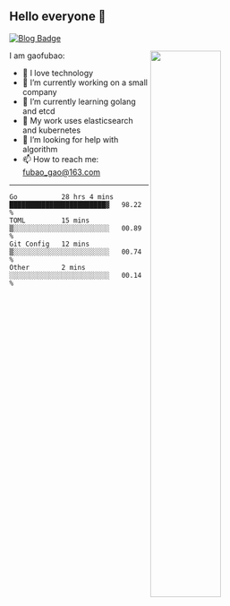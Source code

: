 ## Hello everyone 👋

[![Blog Badge](https://img.shields.io/badge/blog-60k+%20pageview-brightgreen)](https://www.jianshu.com/u/d777ec56a358)

<img align="right" width="50%" src="https://github-readme-stats.vercel.app/api?username=gaofubao&theme=dark">

I am gaofubao:

- 🔭 I love technology
- 🌱 I’m currently working on a small company
- 👯 I’m currently learning golang and etcd
- 💬 My work uses elasticsearch and kubernetes
- 🤔 I’m looking for help with algorithm
- 📫 How to reach me: fubao_gao@163.com

---


<!--START_SECTION:waka-->
```text
Go           28 hrs 4 mins   ████████████████████████▓   98.22 % 
TOML         15 mins         ▒░░░░░░░░░░░░░░░░░░░░░░░░   00.89 % 
Git Config   12 mins         ▒░░░░░░░░░░░░░░░░░░░░░░░░   00.74 % 
Other        2 mins          ░░░░░░░░░░░░░░░░░░░░░░░░░   00.14 % 
```
<!--END_SECTION:waka-->
